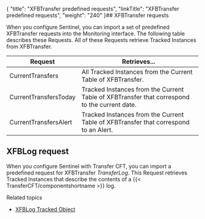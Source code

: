 {
    "title": "XFBTransfer predefined requests",
    "linkTitle": "XFBTransfer predefined requests",
    "weight": "240"
}## XFBTransfer requests

When you configure Sentinel, you can import a set of predefined XFBTransfer
requests into the Monitoring interface. The following table describes
these Requests. All of these Requests retrieve Tracked Instances
from XFBTransfer.


| Request  | Retrieves...  |
| --- | --- |
| CurrentTransfers | All Tracked Instances from the Current Table of XFBTransfer. |
| CurrentTransfersToday | Tracked Instances from the Current Table of XFBTransfer that correspond to the current date. |
| CurrentTransfersAlert | Tracked Instances from the Current Table of XFBTransfer that correspond to an Alert. |


## XFBLog request

When you configure Sentinel with Transfer CFT, you can import
a predefined request for XFBTransfer *TransferLog*.
This Request retrieves Tracked Instances that describe the contents of
a {{< TransferCFT/componentshortname  >}} log.

Related topics

- [XFBLog Tracked Object](../xfblog)
